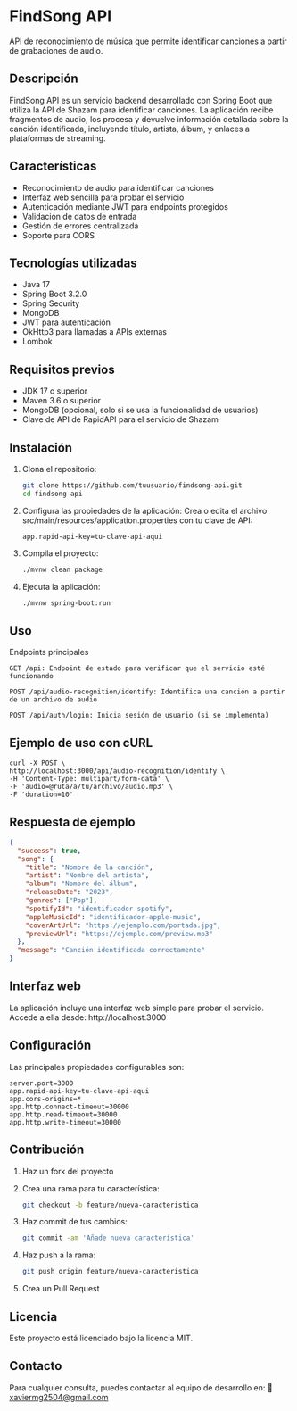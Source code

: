 # FindSong API

API de reconocimiento de música que permite identificar canciones a partir de grabaciones de audio.

## Descripción

FindSong API es un servicio backend desarrollado con Spring Boot que utiliza la API de Shazam para identificar canciones. La aplicación recibe fragmentos de audio, los procesa y devuelve información detallada sobre la canción identificada, incluyendo título, artista, álbum, y enlaces a plataformas de streaming.

## Características

- Reconocimiento de audio para identificar canciones
- Interfaz web sencilla para probar el servicio
- Autenticación mediante JWT para endpoints protegidos
- Validación de datos de entrada
- Gestión de errores centralizada
- Soporte para CORS

## Tecnologías utilizadas

- Java 17
- Spring Boot 3.2.0
- Spring Security
- MongoDB
- JWT para autenticación
- OkHttp3 para llamadas a APIs externas
- Lombok

## Requisitos previos

- JDK 17 o superior
- Maven 3.6 o superior
- MongoDB (opcional, solo si se usa la funcionalidad de usuarios)
- Clave de API de RapidAPI para el servicio de Shazam

## Instalación

1. Clona el repositorio:
   ```bash
   git clone https://github.com/tuusuario/findsong-api.git
   cd findsong-api
   
2. Configura las propiedades de la aplicación:
   Crea o edita el archivo src/main/resources/application.properties con tu clave de API:
    ```properties
   app.rapid-api-key=tu-clave-api-aqui

3. Compila el proyecto:
   ```bash
   ./mvnw clean package
   ```

4. Ejecuta la aplicación:
   ```bash
   ./mvnw spring-boot:run
   ```
## Uso
Endpoints principales

    GET /api: Endpoint de estado para verificar que el servicio esté funcionando

    POST /api/audio-recognition/identify: Identifica una canción a partir de un archivo de audio

    POST /api/auth/login: Inicia sesión de usuario (si se implementa)

## Ejemplo de uso con cURL
   ```properties
   curl -X POST \
   http://localhost:3000/api/audio-recognition/identify \
   -H 'Content-Type: multipart/form-data' \
   -F 'audio=@ruta/a/tu/archivo/audio.mp3' \
   -F 'duration=10'
   ```

## Respuesta de ejemplo
```json
{
  "success": true,
  "song": {
    "title": "Nombre de la canción",
    "artist": "Nombre del artista",
    "album": "Nombre del álbum",
    "releaseDate": "2023",
    "genres": ["Pop"],
    "spotifyId": "identificador-spotify",
    "appleMusicId": "identificador-apple-music",
    "coverArtUrl": "https://ejemplo.com/portada.jpg",
    "previewUrl": "https://ejemplo.com/preview.mp3"
  },
  "message": "Canción identificada correctamente"
}
```

## Interfaz web
La aplicación incluye una interfaz web simple para probar el servicio. Accede a ella desde:
http://localhost:3000

## Configuración
Las principales propiedades configurables son:
```
server.port=3000
app.rapid-api-key=tu-clave-api-aqui
app.cors-origins=*
app.http.connect-timeout=30000
app.http.read-timeout=30000
app.http.write-timeout=30000
```

## Contribución
1. Haz un fork del proyecto

2. Crea una rama para tu característica:
    ```bash
    git checkout -b feature/nueva-caracteristica
    ```
   
3. Haz commit de tus cambios:
    ```bash
    git commit -am 'Añade nueva característica'
    ```
   
4. Haz push a la rama:
    ```bash
   git push origin feature/nueva-caracteristica
   ```
   
5. Crea un Pull Request

## Licencia
Este proyecto está licenciado bajo la licencia MIT.

## Contacto
Para cualquier consulta, puedes contactar al equipo de desarrollo en:
📧 xaviermg2504@gmail.com